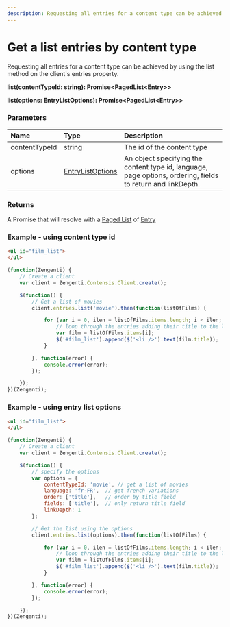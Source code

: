 ```yaml
---
description: Requesting all entries for a content type can be achieved by using the list method on the client's entries property.
---
```

# Get a list entries by content type
Requesting all entries for a content type can be achieved by using the list method on the client's entries property.

**list(contentTypeId: string): Promise&lt;PagedList&lt;Entry&gt;&gt;**

**list(options: EntryListOptions): Promise&lt;PagedList&lt;Entry&gt;&gt;**

### Parameters			
| Name | Type | Description |
|:--|:--|:--
| contentTypeId | string | The id of the content type |
| options | [EntryListOptions](/model/entry-list-options.md) | An object specifying the content type id, language, page options, ordering, fields to return and linkDepth.|


### Returns
A Promise that will resolve with a [Paged List](/model/paged-list.md) of [Entry](/model/entry.md)

### Example - using content type id
```html
<ul id="film_list">
</ul>
```

```js
(function(Zengenti) {
    // Create a client
    var client = Zengenti.Contensis.Client.create();

    $(function() {
        // Get a list of movies
        client.entries.list('movie').then(function(listOfFilms) {    

            for (var i = 0, ilen = listOfFilms.items.length; i < ilen; i++) {
                // loop through the entries adding their title to the list
                var film = listOfFilms.items[i];
                $('#film_list').append($('<li />').text(film.title));
            }

        }, function(error) {
            console.error(error);
        });

    });
})(Zengenti);
```

### Example - using entry list options

```html
<ul id="film_list">
</ul>
```

```js
(function(Zengenti) {
    // Create a client
    var client = Zengenti.Contensis.Client.create();

    $(function() {
        // specify the options
        var options = {
            contentTypeId: 'movie', // get a list of movies
            language: 'fr-FR',  // get french variations
            order: ['title'],   // order by title field
            fields: ['title'],  // only return title field
            linkDepth: 1
        };

        // Get the list using the options
        client.entries.list(options).then(function(listOfFilms) {    

            for (var i = 0, ilen = listOfFilms.items.length; i < ilen; i++) {
                // loop through the entries adding their title to the list
                var film = listOfFilms.items[i];
                $('#film_list').append($('<li />').text(film.title));
            }

        }, function(error) {
            console.error(error);
        });

    });
})(Zengenti);
```
